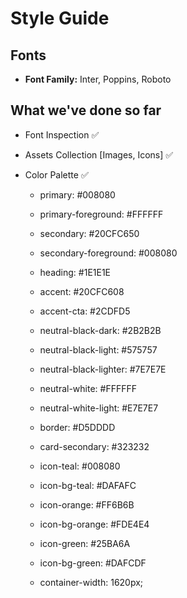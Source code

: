 # Style Guide

## Fonts

- **Font Family:** Inter, Poppins, Roboto

## What we've done so far

- Font Inspection ✅
- Assets Collection [Images, Icons] ✅
- Color Palette ✅

  - primary: #008080
  - primary-foreground: #FFFFFF
  - secondary: #20CFC650
  - secondary-foreground: #008080
  - heading: #1E1E1E
  - accent: #20CFC608
  - accent-cta: #2CDFD5
  - neutral-black-dark: #2B2B2B
  - neutral-black-light: #575757
  - neutral-black-lighter: #7E7E7E
  - neutral-white: #FFFFFF
  - neutral-white-light: #E7E7E7
  - border: #D5DDDD
  - card-secondary: #323232
  - icon-teal: #008080
  - icon-bg-teal: #DAFAFC
  - icon-orange: #FF6B6B
  - icon-bg-orange: #FDE4E4
  - icon-green: #25BA6A
  - icon-bg-green: #DAFCDF

  - container-width: 1620px;
